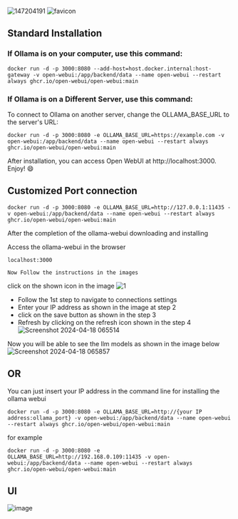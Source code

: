 
![147204191](https://github.com/oyasizaki/Ollama/assets/118342512/e7fd2c25-35cd-418d-9e69-782d708eda54) ![favicon](https://github.com/oyasizaki/Ollama/assets/118342512/f84bfb26-803a-4743-a194-cde6424f562f)


## Standard Installation

### If Ollama is on your computer, use this command:

```shell
docker run -d -p 3000:8080 --add-host=host.docker.internal:host-gateway -v open-webui:/app/backend/data --name open-webui --restart always ghcr.io/open-webui/open-webui:main
```


### If Ollama is on a Different Server, use this command:

To connect to Ollama on another server, change the OLLAMA_BASE_URL to the server's URL:
```shell
docker run -d -p 3000:8080 -e OLLAMA_BASE_URL=https://example.com -v open-webui:/app/backend/data --name open-webui --restart always ghcr.io/open-webui/open-webui:main
```
After installation, you can access Open WebUI at http://localhost:3000. Enjoy! 😄



## Customized Port connection

```shell
docker run -d -p 3000:8080 -e OLLAMA_BASE_URL=http://127.0.0.1:11435 -v open-webui:/app/backend/data --name open-webui --restart always ghcr.io/open-webui/open-webui:main
```
After the completion of the ollama-webui downloading and installing

Access the ollama-webui in the browser
```shell
localhost:3000
```


`Now Follow the instructions in the images`

click on the shown icon in the image
![1](https://github.com/oyasizaki/Ollama/assets/118342512/8e3c55bb-77ca-4d1f-a708-80f98b846b5d)

* Follow the 1st step to navigate to connections settings
* Enter your IP address as shown in the image at step 2
* click on the save button as shown in the step 3
* Refresh by clicking on the refresh icon shown in the step 4
![Screenshot 2024-04-18 065514](https://github.com/oyasizaki/Ollama/assets/118342512/fd1b475d-0f24-4142-8ccd-cb9aa9722ea5)

Now you will be able to see the llm models as shown in the image below
![Screenshot 2024-04-18 065857](https://github.com/oyasizaki/Ollama/assets/118342512/90c5292b-b8dd-4ffa-b158-da5f3a23d2bf)



## OR
You can just insert your IP address in the command line for installing the ollama webui

```shell
docker run -d -p 3000:8080 -e OLLAMA_BASE_URL=http://{your IP address:ollama_port} -v open-webui:/app/backend/data --name open-webui --restart always ghcr.io/open-webui/open-webui:main
```
for example
```shell
docker run -d -p 3000:8080 -e OLLAMA_BASE_URL=http://192.168.0.109:11435 -v open-webui:/app/backend/data --name open-webui --restart always ghcr.io/open-webui/open-webui:main
```

## UI
![image](https://github.com/oyasizaki/Ollama/assets/118342512/2d133de9-695b-4d01-92ce-b038159a561b)


